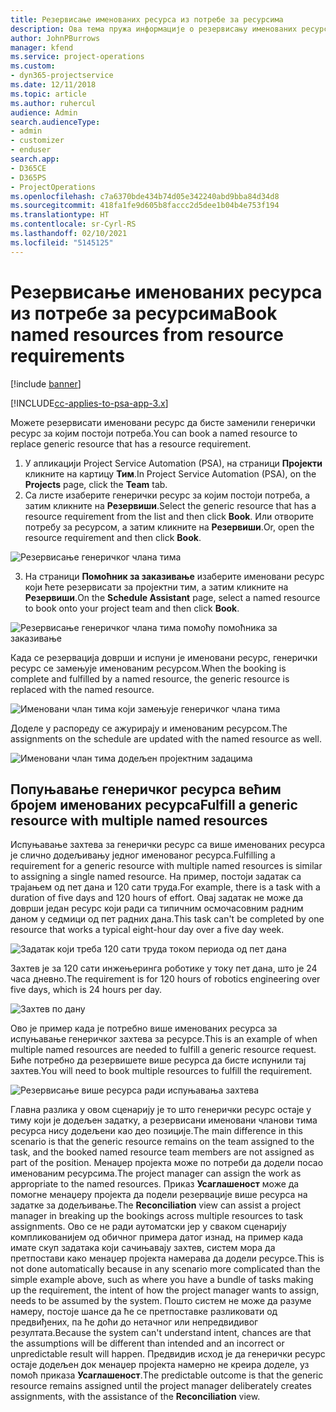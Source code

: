 ```yaml
---
title: Резервисање именованих ресурса из потребе за ресурсима
description: Ова тема пружа информације о резервисању именованих ресурса у складу са потребама за генеричким ресурсима.
author: JohnPBurrows
manager: kfend
ms.service: project-operations
ms.custom:
- dyn365-projectservice
ms.date: 12/11/2018
ms.topic: article
ms.author: ruhercul
audience: Admin
search.audienceType:
- admin
- customizer
- enduser
search.app:
- D365CE
- D365PS
- ProjectOperations
ms.openlocfilehash: c7a6370bde434b74d05e342240abd9bba84d34d8
ms.sourcegitcommit: 418fa1fe9d605b8faccc2d5dee1b04b4e753f194
ms.translationtype: HT
ms.contentlocale: sr-Cyrl-RS
ms.lasthandoff: 02/10/2021
ms.locfileid: "5145125"
---
```

# <a name="book-named-resources-from-resource-requirements"></a><span data-ttu-id="d45bf-103">Резервисање именованих ресурса из потребе за ресурсима</span><span class="sxs-lookup"><span data-stu-id="d45bf-103">Book named resources from resource requirements</span></span>

[!include [banner](../includes/psa-now-project-operations.md)]

[!INCLUDE[cc-applies-to-psa-app-3.x](../includes/cc-applies-to-psa-app-3x.md)]

<span data-ttu-id="d45bf-104">Можете резервисати именовани ресурс да бисте заменили генерички ресурс за којим постоји потреба.</span><span class="sxs-lookup"><span data-stu-id="d45bf-104">You can book a named resource to replace generic resource that has a resource requirement.</span></span>

1. <span data-ttu-id="d45bf-105">У апликацији Project Service Automation (PSA), на страници **Пројекти** кликните на картицу **Тим**.</span><span class="sxs-lookup"><span data-stu-id="d45bf-105">In Project Service Automation (PSA), on the **Projects** page, click the **Team** tab.</span></span>
2. <span data-ttu-id="d45bf-106">Са листе изаберите генерички ресурс за којим постоји потреба, а затим кликните на **Резервиши**.</span><span class="sxs-lookup"><span data-stu-id="d45bf-106">Select the generic resource that has a resource requirement from the list and then click **Book**.</span></span> <span data-ttu-id="d45bf-107">Или отворите потребу за ресурсом, а затим кликните на **Резервиши**.</span><span class="sxs-lookup"><span data-stu-id="d45bf-107">Or, open the resource requirement and then click **Book**.</span></span>


![Резервисање генеричког члана тима](media/RM-how-to-14.png)


3. <span data-ttu-id="d45bf-109">На страници **Помоћник за заказивање** изаберите именовани ресурс који ћете резервисати за пројектни тим, а затим кликните на **Резервиши**.</span><span class="sxs-lookup"><span data-stu-id="d45bf-109">On the **Schedule Assistant** page, select a named resource to book onto your project team and then click **Book**.</span></span>

![Резервисање генеричког члана тима помоћу помоћника за заказивање](media/RM-how-to-15.png)

<span data-ttu-id="d45bf-111">Када се резервација доврши и испуни је именовани ресурс, генерички ресурс се замењује именованим ресурсом.</span><span class="sxs-lookup"><span data-stu-id="d45bf-111">When the booking is complete and fulfilled by a named resource, the generic resource is replaced with the named resource.</span></span>

![Именовани члан тима који замењује генеричког члана тима](media/RM-how-to-16.png)

<span data-ttu-id="d45bf-113">Доделе у распореду се ажурирају и именованим ресурсом.</span><span class="sxs-lookup"><span data-stu-id="d45bf-113">The assignments on the schedule are updated with the named resource as well.</span></span>

![Именовани члан тима додељен пројектним задацима](media/RM-how-to-17.png)

## <a name="fulfill-a-generic-resource-with-multiple-named-resources"></a><span data-ttu-id="d45bf-115">Попуњавање генеричког ресурса већим бројем именованих ресурса</span><span class="sxs-lookup"><span data-stu-id="d45bf-115">Fulfill a generic resource with multiple named resources</span></span>
<span data-ttu-id="d45bf-116">Испуњавање захтева за генерички ресурс са више именованих ресурса је слично додељивању једног именованог ресурса.</span><span class="sxs-lookup"><span data-stu-id="d45bf-116">Fulfilling a requirement for a generic resource with multiple named resources is similar to assigning a single named resource.</span></span> <span data-ttu-id="d45bf-117">На пример, постоји задатак са трајањем од пет дана и 120 сати труда.</span><span class="sxs-lookup"><span data-stu-id="d45bf-117">For example, there is a task with a duration of five days and 120 hours of effort.</span></span> <span data-ttu-id="d45bf-118">Овај задатак не може да доврши један ресурс који ради са типичним осмочасовним радним даном у седмици од пет радних дана.</span><span class="sxs-lookup"><span data-stu-id="d45bf-118">This task can't be completed by one resource that works a typical eight-hour day over a five day week.</span></span> 

![Задатак који треба 120 сати труда током периода од пет дана](media/RM-how-to-21.png)

<span data-ttu-id="d45bf-120">Захтев је за 120 сати инжењеринга роботике у току пет дана, што је 24 часа дневно.</span><span class="sxs-lookup"><span data-stu-id="d45bf-120">The requirement is for 120 hours of robotics engineering over five days, which is 24 hours per day.</span></span>

![Захтев по дану](media/RM-how-to-22.png)

<span data-ttu-id="d45bf-122">Ово је пример када је потребно више именованих ресурса за испуњавање генеричког захтева за ресурсе.</span><span class="sxs-lookup"><span data-stu-id="d45bf-122">This is an example of when multiple named resources are needed to fulfill a generic resource request.</span></span> <span data-ttu-id="d45bf-123">Биће потребно да резервишете више ресурса да бисте испунили тај захтев.</span><span class="sxs-lookup"><span data-stu-id="d45bf-123">You will need to book multiple resources to fulfill the requirement.</span></span>

![Резервисање више ресурса ради испуњавања захтева](media/RM-how-to-23.png)

<span data-ttu-id="d45bf-125">Главна разлика у овом сценарију је то што генерички ресурс остаје у тиму који је додељен задатку, а резервисани именовани чланови тима ресурса нису додељени као део позиције.</span><span class="sxs-lookup"><span data-stu-id="d45bf-125">The main difference in this scenario is that the generic resource remains on the team assigned to the task, and the booked named resource team members are not assigned as part of the position.</span></span> <span data-ttu-id="d45bf-126">Менаџер пројекта може по потреби да додели посао именованим ресурсима.</span><span class="sxs-lookup"><span data-stu-id="d45bf-126">The project manager can assign the work as appropriate to the named resources.</span></span> <span data-ttu-id="d45bf-127">Приказ **Усаглашеност** може да помогне менаџеру пројекта да подели резервације више ресурса на задатке за додељивање.</span><span class="sxs-lookup"><span data-stu-id="d45bf-127">The **Reconciliation** view can assist a project manager in breaking up the bookings across multiple resources to task assignments.</span></span> <span data-ttu-id="d45bf-128">Ово се не ради аутоматски јер у сваком сценарију компликованијем од обичног примера датог изнад, на пример када имате скуп задатака који сачињавају захтев, систем мора да претпостави како менаџер пројекта намерава да додели ресурсе.</span><span class="sxs-lookup"><span data-stu-id="d45bf-128">This is not done automatically because in any scenario more complicated than the simple example above, such as where you have a bundle of tasks making up the requirement, the intent of how the project manager wants to assign, needs to be assumed by the system.</span></span> <span data-ttu-id="d45bf-129">Пошто систем не може да разуме намеру, постоје шансе да ће се претпоставке разликовати од предвиђених, па ће доћи до нетачног или непредвидивог резултата.</span><span class="sxs-lookup"><span data-stu-id="d45bf-129">Because the system can't understand intent, chances are that the assumptions will be different than intended and an incorrect or unpredictable result will happen.</span></span> <span data-ttu-id="d45bf-130">Предвидив исход је да генерички ресурс остаје додељен док менаџер пројекта намерно не креира доделе, уз помоћ приказа **Усаглашеност**.</span><span class="sxs-lookup"><span data-stu-id="d45bf-130">The predictable outcome is that the generic resource remains assigned until the project manager deliberately creates assignments, with the assistance of the **Reconciliation** view.</span></span>



